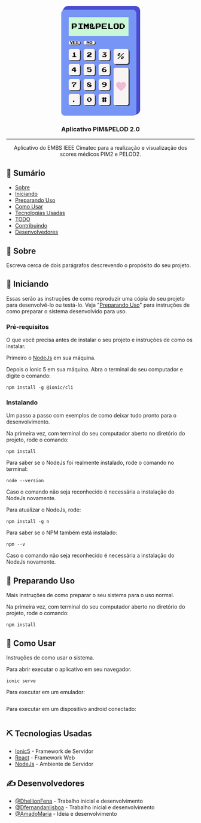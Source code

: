 <p align="center">
  <a href="" rel="noopener">
  <img width=211px height=293px src="./src/assets/logo.png" alt="Logo do Projeto"></a>
</p>

<h3 align="center">Aplicativo PIM&PELOD 2.0</h3>

---

<p align="center"> Aplicativo do EMBS IEEE Cimatec para a realização e visualização dos scores médicos PIM2 e PELOD2.
    <br>
</p>

## 📝 Sumário

- [Sobre](#sobre)
- [Iniciando](#inicio)
- [Preparando Uso](#preparando)
- [Como Usar](#como-usar)
- [Tecnologias Usadas](#tecnologias-usadas)
- [TODO](./TODO.md)
- [Contribuindo](./CONTRIBUTING.md)
- [Desenvolvedores](#desenvolvedores)

## 🧐 Sobre <a name = "sobre"></a>

Escreva cerca de dois parágrafos descrevendo o propósito do seu projeto.

## 🏁 Iniciando <a name = "inicio"></a>

Essas serão as instruções de como reproduzir uma cópia do seu projeto para desenvolvê-lo ou testá-lo. Veja "[Preparando Uso](#preparando)" para instruções de como preparar o sistema desenvolvido para uso.

### Pré-requisitos

O que você precisa antes de instalar o seu projeto e instruções de como os instalar.

Primeiro o <a href="https://nodejs.org/en/" target="_blank">NodeJs</a> em sua máquina.

Depois o Ionic 5 em sua máquina. Abra o terminal do seu computador e digite o comando:

```
npm install -g @ionic/cli
```

### Instalando

Um passo a passo com exemplos de como deixar tudo pronto para o desenvolvimento.

Na primeira vez, com terminal do seu computador aberto no diretório do projeto, rode o comando:
```
npm install
```

Para saber se o NodeJs foi realmente instalado, rode o comando no terminal:
```
node --version
```
Caso o comando não seja reconhecido é necessária a instalação do NodeJs novamente.

Para atualizar o NodeJs, rode:
```
npm install -g n
```

Para saber se o NPM também está instalado:
```
npm --v
```
Caso o comando não seja reconhecido é necessária a instalação do NodeJs novamente.


## 🚀 Preparando Uso <a name = "preparando"></a>

Mais instruções de como preparar o seu sistema para o uso normal.

Na primeira vez, com terminal do seu computador aberto no diretório do projeto, rode o comando:
```
npm install
```

## 🎈 Como Usar <a name="como-usar"></a>

Instruções de como usar o sistema.

Para abrir executar o aplicativo em seu navegador.
```
ionic serve
```

Para executar em um emulador:
```
```

Para executar em um dispositivo android conectado:
```
```

## ⛏️ Tecnologias Usadas <a name = "tecnologias-usadas"></a>

- [Ionic5](https://ionicframework.com/) - Framework de Servidor
- [React](https://ionicframework.com/docs/react) - Framework Web
- [NodeJs](https://nodejs.org/en/) - Ambiente de Servidor

## ✍️ Desenvolvedores <a name = "desenvolvedores"></a>

- [@DhellionFena](https://github.com/DhellionFena) - Trabalho inicial e desenvolvimento
- [@Dfernandanlisboa](https://github.com/fernandanlisboa) - Trabalho inicial e desenvolvimento
- [@AmadoMaria](https://github.com/DhellionFena) - Ideia e desenvolvimento
